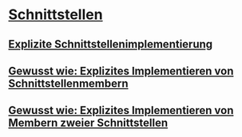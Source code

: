 # [Schnittstellen](index.md)
## [Explizite Schnittstellenimplementierung](explicit-interface-implementation.md)
## [Gewusst wie: Explizites Implementieren von Schnittstellenmembern](how-to-explicitly-implement-interface-members.md)
## [Gewusst wie: Explizites Implementieren von Membern zweier Schnittstellen](how-to-explicitly-implement-members-of-two-interfaces.md)
